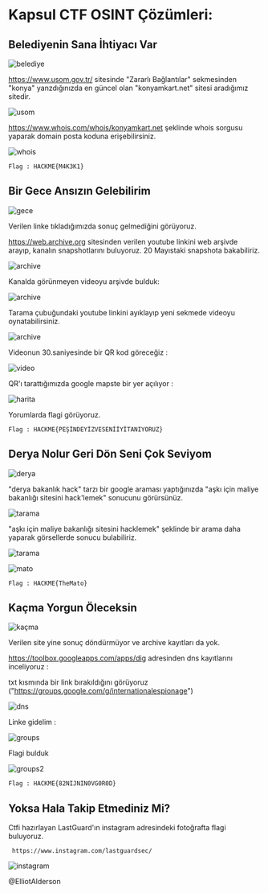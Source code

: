 # Kapsul CTF OSINT Çözümleri: 

## Belediyenin Sana İhtiyacı Var

![belediye](images/belediye.png)

https://www.usom.gov.tr/ sitesinde "Zararlı Bağlantılar" sekmesinden "konya" yanzdığınızda en güncel olan "konyamkart.net" sitesi aradığımız sitedir.

![usom](images/usom.png)

https://www.whois.com/whois/konyamkart.net şeklinde whois sorgusu yaparak domain posta koduna erişebilirsiniz.

![whois](images/whois.png)

    Flag : HACKME{M4K3K1}

## Bir Gece Ansızın Gelebilirim

![gece](images/gece.png)

Verilen linke tıkladığımızda sonuç gelmediğini görüyoruz.

https://web.archive.org sitesinden verilen youtube linkini web arşivde arayıp, kanalın snapshotlarını buluyoruz. 20 Mayıstaki snapshota bakabiliriz.

![archive](images/archive.png)

Kanalda görünmeyen videoyu arşivde bulduk:

![archive](images/archive2.png)

Tarama çubuğundaki youtube linkini ayıklayıp yeni sekmede videoyu oynatabilirsiniz.

![archive](images/archive3.png)

Videonun 30.saniyesinde bir QR kod göreceğiz :

![video](images/video.png)

QR'ı tarattığımızda google mapste bir yer açılıyor :

![harita](images/harita.png)

Yorumlarda flagi görüyoruz.

    Flag : HACKME{PEŞİNDEYİZVESENİİYİTANIYORUZ}
    
## Derya Nolur Geri Dön Seni Çok Seviyom

![derya](images/derya.png)

"derya bakanlık hack" tarzı bir google araması yaptığınızda "aşkı için maliye bakanlığı sitesini hack'lemek" sonucunu görürsünüz.

![tarama](images/google.png)

"aşkı için maliye bakanlığı sitesini hacklemek" şeklinde bir arama daha yaparak görsellerde sonucu bulabiliriz.

![tarama](images/aşk.png)

![mato](images/themato.jpeg)

    Flag : HACKME{TheMato}
    
## Kaçma Yorgun Öleceksin

![kaçma](images/kaçma.png)

Verilen site yine sonuç döndürmüyor ve archive kayıtları da yok. 

https://toolbox.googleapps.com/apps/dig adresinden dns kayıtlarını inceliyoruz :

txt kısmında bir link bırakıldığını görüyoruz ("https://groups.google.com/g/internationalespionage")

![dns](images/dns.png)

Linke gidelim :

![groups](images/groups.png)

Flagi bulduk

![groups2](images/groups2.png)

    Flag : HACKME{82NIJNIN0VG0R0D}
    
## Yoksa Hala Takip Etmediniz Mi?

Ctfi hazırlayan LastGuard'ın instagram adresindeki fotoğrafta flagi buluyoruz.

     https://www.instagram.com/lastguardsec/
     
 ![instagram](images/insta.png)
 
 
 @ElliotAlderson




